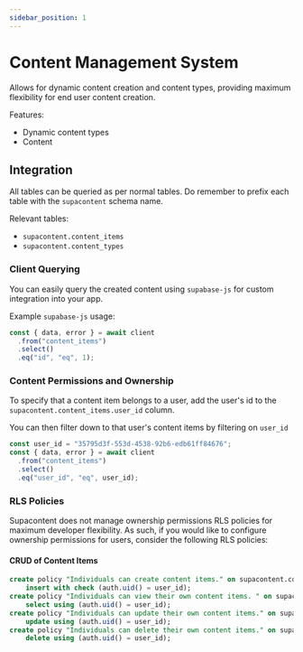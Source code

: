 ```yaml
---
sidebar_position: 1
---
```


# Content Management System

Allows for dynamic content creation and content types, providing maximum flexibility for end user content creation.

Features:

- Dynamic content types
- Content

## Integration

All tables can be queried as per normal tables. Do remember to prefix each table with the `supacontent` schema name.

Relevant tables:

- `supacontent.content_items`
- `supacontent.content_types`

### Client Querying

You can easily query the created content using `supabase-js` for custom integration into your app.

Example `supabase-js` usage:

```js
const { data, error } = await client
  .from("content_items")
  .select()
  .eq("id", "eq", 1);
```

### Content Permissions and Ownership

To specify that a content item belongs to a user, add the user's id to the `supacontent.content_items.user_id` column.

You can then filter down to that user's content items by filtering on `user_id`

```js
const user_id = "35795d3f-553d-4538-92b6-edb61ff84676";
const { data, error } = await client
  .from("content_items")
  .select()
  .eq("user_id", "eq", user_id);
```

### RLS Policies

Supacontent does not manage ownership permissions RLS policies for maximum developer flexibility. As such, if you would like to configure ownership permissions for users, consider the following RLS policies:

#### CRUD of Content Items

```sql
create policy "Individuals can create content items." on supacontent.content_items for
    insert with check (auth.uid() = user_id);
create policy "Individuals can view their own content items. " on supacontent.content_items for
    select using (auth.uid() = user_id);
create policy "Individuals can update their own content items." on supacontent.content_items for
    update using (auth.uid() = user_id);
create policy "Individuals can delete their own content items." on supacontent.content_items for
    delete using (auth.uid() = user_id);
```
